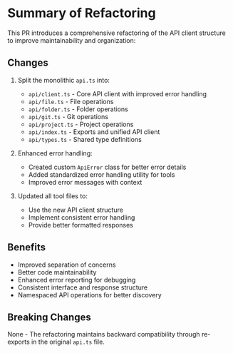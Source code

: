 # Summary of Refactoring

This PR introduces a comprehensive refactoring of the API client structure to improve maintainability and organization:

## Changes

1. Split the monolithic `api.ts` into:
   - `api/client.ts` - Core API client with improved error handling
   - `api/file.ts` - File operations
   - `api/folder.ts` - Folder operations
   - `api/git.ts` - Git operations
   - `api/project.ts` - Project operations
   - `api/index.ts` - Exports and unified API client
   - `api/types.ts` - Shared type definitions

2. Enhanced error handling:
   - Created custom `ApiError` class for better error details
   - Added standardized error handling utility for tools
   - Improved error messages with context

3. Updated all tool files to:
   - Use the new API client structure
   - Implement consistent error handling
   - Provide better formatted responses

## Benefits

- Improved separation of concerns
- Better code maintainability
- Enhanced error reporting for debugging
- Consistent interface and response structure
- Namespaced API operations for better discovery

## Breaking Changes

None - The refactoring maintains backward compatibility through re-exports in the original `api.ts` file.
